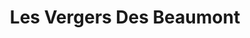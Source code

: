 ---
title: "Les Vergers Des Beaumont"
url: /nevers/les-vergers-des-beaumont/
shop: Gemüse & Obst
---